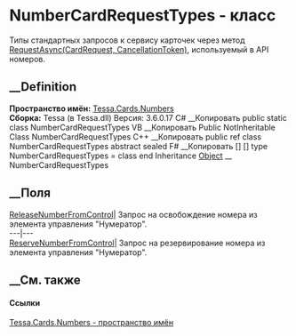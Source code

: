 # NumberCardRequestTypes - класс
Типы стандартных запросов к сервису карточек через метод
[RequestAsync(CardRequest,
CancellationToken)](M_Tessa_Cards_ICardRepository_RequestAsync.htm),
используемый в API номеров.
## __Definition
 **Пространство имён:** [Tessa.Cards.Numbers](N_Tessa_Cards_Numbers.htm)  
 **Сборка:** Tessa (в Tessa.dll) Версия: 3.6.0.17
C# __Копировать
     public static class NumberCardRequestTypes
VB __Копировать
     Public NotInheritable Class NumberCardRequestTypes
C++ __Копировать
     public ref class NumberCardRequestTypes abstract sealed
F# __Копировать
     [<AbstractClassAttribute>]
    [<SealedAttribute>]
    type NumberCardRequestTypes = class end
Inheritance
    [Object](https://learn.microsoft.com/dotnet/api/system.object) __ NumberCardRequestTypes
##  __Поля
[ReleaseNumberFromControl](F_Tessa_Cards_Numbers_NumberCardRequestTypes_ReleaseNumberFromControl.htm)|
Запрос на освобождение номера из элемента управления "Нумератор".  
---|---  
[ReserveNumberFromControl](F_Tessa_Cards_Numbers_NumberCardRequestTypes_ReserveNumberFromControl.htm)|
Запрос на резервирование номера из элемента управления "Нумератор".  
## __См. также
#### Ссылки
[Tessa.Cards.Numbers - пространство имён](N_Tessa_Cards_Numbers.htm)
